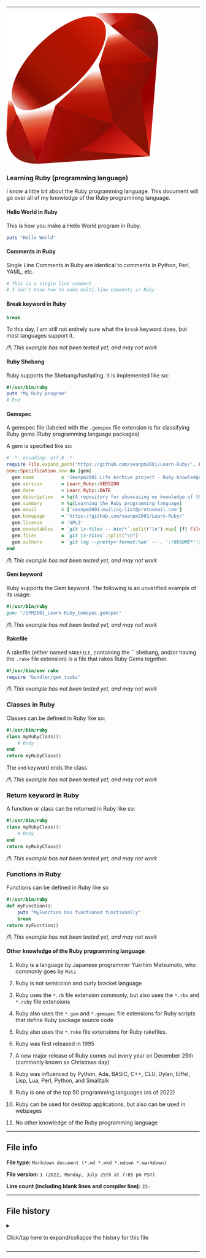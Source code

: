 
***

![/Ruby_logo.svg](/Ruby_logo.svg)

### Learning Ruby (programming language)

I know a little bit about the Ruby programming language. This document will go over all of my knowledge of the Ruby programming language.

#### Hello World in Ruby

This is how you make a Hello World program in Ruby:

```ruby
puts "Hello World"
```

#### Comments in Ruby

Single Line Comments in Ruby are identical to comments in Python, Perl, YAML, etc.

```ruby
# This is a single line comment
# I don't know how to make multi-line comments in Ruby
```

#### Break keyword in Ruby

```ruby
break
```

To this day, I am still not entirely sure what the `break` keyword does, but most languages support it.

_/!\ This example has not been tested yet, and may not work_

#### Ruby Shebang

Ruby supports the Shebang/hashpling. It is implemented like so:

```ruby
#!/usr/bin/ruby
puts "My Ruby program"
# End
```

#### Gemspec

A gemspec file (labeled with the `.gemspec` file extension is for classifying Ruby gems (Ruby programming language packages)

A gem is specified like so:

```ruby
# -*- encoding: utf-8 -*-
require File.expand_path('https://github.com/seanpm2001/Learn-Ruby/', File.dirname(__FILE__))
Gem::Specification.new do |gem|
  gem.name          = 'Seanpm2001 Life Archive project - Ruby knowledge database package'
  gem.version       = Learn_Ruby::VERSION
  gem.date          = Learn_Ryby::DATE
  gem.description   = %q{A repository for showcasing my knowledge of the Ruby programming language, and continuing to learn the language.}
  gem.summary       = %q{Learning the Ruby programming language}
  gem.email         = ['seanpm2001-mailing-list@protonmail.com']
  gem.homepage      = 'https://github.com/seanpm2001/Learn-Ruby/'
  gem.license       = 'GPL3'
  gem.executables   = `git ls-files -- bin/*`.split("\n").map{ |f| File.basename(f) }
  gem.files         = `git ls-files`.split("\n")
  gem.authors       = `git log --pretty='format:%an' -- . ':!README*'|sort|uniq -c|sort -k2|sort -srnk1|sed -E 's/^ *[0-9]+ //'`.split("\n")
end
```

_/!\ This example has not been tested yet, and may not work_

#### Gem keyword

Ruby supports the Gem keyword. The following is an unverified example of its usage:

```ruby
#!/usr/bin/ruby
gem: "/SPM2001_Learn-Ruby_Gemspec.gemspec"
```

_/!\ This example has not been tested yet, and may not work_

#### Rakefile

A rakefile (either named `RAKEFILE`, containing the `` shebang, and/or having the `.rake` file extension) is a file that rakes Ruby Gems together.

```ruby
#!/usr/bin/env rake
require "bundler/gem_tasks"
```

_/!\ This example has not been tested yet, and may not work_

### Classes in Ruby

Classes can be defined in Ruby like so:

```ruby
#!/usr/bin/ruby
class myRubyClass():
    # Body
end
return myRubyClass()
```

The `end` keyword ends the class

_/!\ This example has not been tested yet, and may not work_

### Return keyword in Ruby

A function or class can be returned in Ruby like so:

```ruby
#!/usr/bin/ruby
class myRubyClass():
    # Body
end
return myRubyClass()
```

_/!\ This example has not been tested yet, and may not work_

### Functions in Ruby

Functions can be defined in Ruby like so

```ruby
#!/usr/bin/ruby
def myFunction():
    puts "MyFunction has functioned functionally"
    break
return myFunction()
```

_/!\ This example has not been tested yet, and may not work_

#### Other knowledge of the Ruby programming language

1. Ruby is a language by Japanese programmer Yukihiro Matsumoto, who commonly goes by `Matz`

2. Ruby is not semicolon and curly bracket language

3. Ruby uses the `*.rb` file extension commonly, but also uses the `*.rbx` and `*.ruby` file extensions

4. Ruby also uses the `*.gem` and `*.gemspec` file extensions for Ruby scripts that define Ruby package source code
 
5. Ruby also uses the `*.rake` file extensions for Ruby rakefiles.

6. Ruby was first released in 1995

7. A new major release of Ruby comes out every year on December 25th (commonly known as Christmas day)
 
8. Ruby was influenced by Python, Ada, BASIC, C++, CLU, Dylan, Eiffel, Lisp, Lua, Perl, Python, and Smalltalk

9. Ruby is one of the top 50 programming languages (as of 2022)

10. Ruby can be used for desktop applications, but also can be used in webpages

11. No other knowledge of the Ruby programming language

***

## File info

**File type:** `Markdown document (*.md *.mkd *.mdown *.markdown)`

**File version:** `1 (2022, Monday, July 25th at 7:05 pm PST)`

**Line count (including blank lines and compiler line):** `22-`

***

## File history

<details><summary><p>Click/tap here to expand/collapse the history for this file</p></summary>

<details><summary><p><b>Version 1 (2022, Monday, July 25th at 7:05 pm PST)</b></p></summary>

> Changes:

> * Started the file

> * Added the `title` section

> * Added the `hello world in Ruby` section

> * Added the `comments in Ruby` section

> * Added the `break keyword in Ruby` section

> * Added the `Ruby shebang` section

> * Added the `Gemspec` section

> * Added the `Gem keyword` section

> * Added the `Rakefile` section

> * Added the `Classes in Ruby` section

> * Added the `Return keyword in Ruby` section

> * Added the `Functions in Ruby` section

> * Added the `other knowledge of the Ruby programming language` section

> * Added the `file info` section

> * Added the `file history` section

> * No other changes in version 1

</details>

</details>

***
